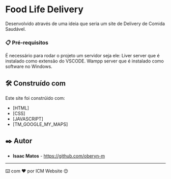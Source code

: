 # Food Life Delivery 

Desenvolvido através de uma ideia que seria um site de Delivery de Comida Saudável.


### 📋 Pré-requisitos

É necessário para rodar o projeto um servidor seja ele:
Liver server que é instalado como extensão do VSCODE.
Wampp server que é instalado como software no Windows.


## 🛠️ Construído com

Este site foi constrúido com:

* [HTML]
* [CSS]
* [JAVASCRIPT]
* [TM_GOOGLE_MY_MAPS]

## ✒️ Autor

* **Isaac Matos** - https://github.com/oberyn-m

---
⌨️ com ❤️ por ICM Website 😊
